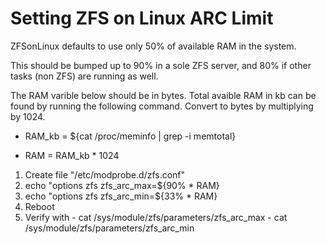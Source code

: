 # Setting ZFS on Linux ARC Limit

ZFSonLinux defaults to use only 50% of available RAM in the system.

This should be bumped up to 90% in a sole ZFS server, and 80% if other tasks (non ZFS) are running as well.

The RAM varible below should be in bytes. Total avaible RAM in kb can be found by running the following command. Convert to bytes by multiplying by 1024.

*  RAM_kb = ${cat /proc/meminfo | grep -i memtotal}

*  RAM = RAM_kb * 1024

 1.  Create file "/etc/modprobe.d/zfs.conf"
 2.  echo "options zfs zfs_arc_max=${90% * RAM}
 3.  echo "options zfs zfs_arc_min=${33% * RAM}
 4.  Reboot
 5.  Verify with
    - cat /sys/module/zfs/parameters/zfs_arc_max
    - cat /sys/module/zfs/parameters/zfs_arc_min
